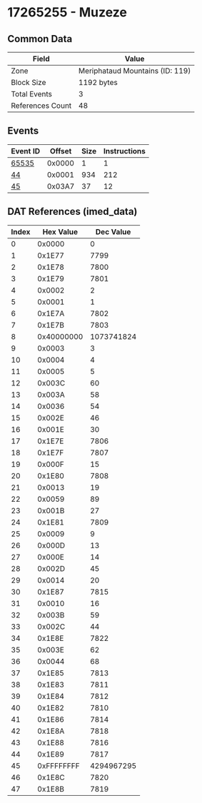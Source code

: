 # 17265255 - Muzeze

## Common Data

| Field            | Value                           |
|------------------|---------------------------------|
| Zone             | Meriphataud Mountains (ID: 119) |
| Block Size       | 1192 bytes                      |
| Total Events     | 3                               |
| References Count | 48                              |

## Events

| Event ID            | Offset   |   Size |   Instructions |
|---------------------|----------|--------|----------------|
| [65535](./65535.md) | 0x0000   |      1 |              1 |
| [44](./44.md)       | 0x0001   |    934 |            212 |
| [45](./45.md)       | 0x03A7   |     37 |             12 |

## DAT References (imed_data)

|   Index | Hex Value   |   Dec Value |
|---------|-------------|-------------|
|       0 | 0x0000      |           0 |
|       1 | 0x1E77      |        7799 |
|       2 | 0x1E78      |        7800 |
|       3 | 0x1E79      |        7801 |
|       4 | 0x0002      |           2 |
|       5 | 0x0001      |           1 |
|       6 | 0x1E7A      |        7802 |
|       7 | 0x1E7B      |        7803 |
|       8 | 0x40000000  |  1073741824 |
|       9 | 0x0003      |           3 |
|      10 | 0x0004      |           4 |
|      11 | 0x0005      |           5 |
|      12 | 0x003C      |          60 |
|      13 | 0x003A      |          58 |
|      14 | 0x0036      |          54 |
|      15 | 0x002E      |          46 |
|      16 | 0x001E      |          30 |
|      17 | 0x1E7E      |        7806 |
|      18 | 0x1E7F      |        7807 |
|      19 | 0x000F      |          15 |
|      20 | 0x1E80      |        7808 |
|      21 | 0x0013      |          19 |
|      22 | 0x0059      |          89 |
|      23 | 0x001B      |          27 |
|      24 | 0x1E81      |        7809 |
|      25 | 0x0009      |           9 |
|      26 | 0x000D      |          13 |
|      27 | 0x000E      |          14 |
|      28 | 0x002D      |          45 |
|      29 | 0x0014      |          20 |
|      30 | 0x1E87      |        7815 |
|      31 | 0x0010      |          16 |
|      32 | 0x003B      |          59 |
|      33 | 0x002C      |          44 |
|      34 | 0x1E8E      |        7822 |
|      35 | 0x003E      |          62 |
|      36 | 0x0044      |          68 |
|      37 | 0x1E85      |        7813 |
|      38 | 0x1E83      |        7811 |
|      39 | 0x1E84      |        7812 |
|      40 | 0x1E82      |        7810 |
|      41 | 0x1E86      |        7814 |
|      42 | 0x1E8A      |        7818 |
|      43 | 0x1E88      |        7816 |
|      44 | 0x1E89      |        7817 |
|      45 | 0xFFFFFFFF  |  4294967295 |
|      46 | 0x1E8C      |        7820 |
|      47 | 0x1E8B      |        7819 |

